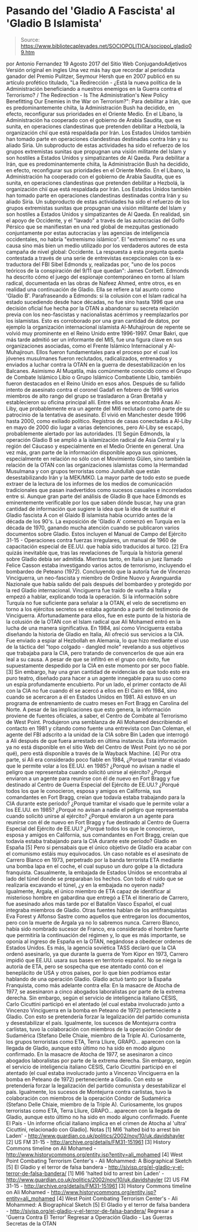 # Pasando del 'Gladio A Fascista' al 'Gladio B Islamista'

> Source: https://www.bibliotecapleyades.net/SOCIOPOLITICA/sociopol_gladio09.htm

por Antonio Fernandez 19 Agosto 2017 del Sitio Web ConjugandoAdjetivos Versión original en ingles
Una vez más hay que recordar al periodista ganador del Premio Pulitzer, Seymour Hersh que en 2007 publicó en su artículo profético titulado, "La Redirección - ¿Está la nueva política de la Administración beneficiando a nuestros enemigos en la Guerra contra el Terrorismo? /
The Redirection - Is The Administration's New Policy Benefitting Our Enemies in the War on Terrorism?":
Para debilitar a Irán, que es predominantemente chiíta, la Administración Bush ha decidido, en efecto, reconfigurar sus prioridades en el Oriente Medio. En el Líbano, la Administración ha cooperado con el gobierno de Arabia Saudita, que es sunita, en operaciones clandestinas que pretenden debilitar a Hezbolá, la organización chií que está respaldada por Irán. Los Estados Unidos también han tomado parte en operaciones clandestinas destinadas contra Irán y su aliado Siria. Un subproducto de estas actividades ha sido el refuerzo de los grupos extremistas sunitas que propugnan una visión militante del Islam y son hostiles a Estados Unidos y simpatizantes de Al Qaeda.
Para debilitar a Irán, que es predominantemente chiíta, la Administración Bush ha decidido, en efecto, reconfigurar sus prioridades en el Oriente Medio.
En el Líbano, la Administración ha cooperado con el gobierno de Arabia Saudita, que es sunita, en operaciones clandestinas que pretenden debilitar a Hezbolá, la organización chií que está respaldada por Irán.
Los Estados Unidos también han tomado parte en operaciones clandestinas destinadas contra Irán y su aliado Siria.
Un subproducto de estas actividades ha sido el refuerzo de los grupos extremistas sunitas que propugnan una visión militante del Islam y son hostiles a Estados Unidos y simpatizantes de Al Qaeda.
En realidad, sin el apoyo de Occidente, y el "lavado" a través de las autocracias del Golfo Pérsico que se manifiestan en una red global de mezquitas gestionado conjuntamente por estas autocracias y las agencias de inteligencia occidentales, no habría "extremismo islámico".
El "extremismo" no es una causa sino más bien un medio utilizado por los verdaderos autores de esta campaña de nivel global:
Occidente.
La respuesta a esta pregunta queda contestada a través de una serie de entrevistas excepcionales con la ex-traductora del FBI Sibel Edmonds y, realizadas por,
"uno de los pocos teóricos de la conspiración del 9/11 que quedan": James Corbett.
Edmonds ha descrito cómo el juego del espionaje contemporáneo en torno al Islam radical, documentada en las obras de Nafeez Ahmed, entre otros, es en realidad una continuación de Gladio.
Ella se refiere a tal asunto como 'Gladio B'. Parafraseando a Edmonds:
si la colusión con el Islam radical ha estado sucediendo desde hace décadas, no fue sino hasta 1996 que una decisión oficial fue hecha por la OTAN a abandonar su secreta relación previa con los neo-fascistas y nacionalistas acérrimos y reemplazarlos por los islamistas.
Esto es corroborado por una gran cantidad de datos, por ejemplo la organización internacional islamista Al-Muhajiroun de repente se volvió muy prominente en el Reino Unido entre 1996-1997.
Omar Bakri, que más tarde admitió ser un informante del MI5, fue una figura clave en sus organizaciones asociadas, como el Frente Islámico Internacional y Al-Muhajiroun.
Ellos fueron fundamentales para el proceso por el cual los jóvenes musulmanes fueron reclutados, radicalizados, entrenados y enviados a luchar contra la OTAN en la guerra de desestabilización en los Balcanes. Asimismo Al Muqatila, más comúnmente conocido como el Grupo de Combate Islámico Libio o Grupo Islámico Combatiente Libio, también fueron destacados en el Reino Unido en esos años.
Después de su fallido intento de asesinato contra el coronel Gadafi en febrero de 1996 varios miembros de alto rango del grupo se trasladaron a Gran Bretaña y establecieron su oficina principal allí.
Entre ellos se encontraba Anas Al-Liby, que probablemente era un agente del MI6 reclutado como parte de su patrocinio de la tentativa de asesinato. Él vivió en Manchester desde 1996 hasta 2000, como exiliado político.
Registros de casas conectadas a Al-Liby en mayo de 2000 dio lugar a varias detenciones, pero Al-Liby se escapó, probablemente alertado por las autoridades. [1] Según Edmonds, la operación Gladio B se amplió a la islamización radical de Asia Central y la región del Cáucaso y especialmente en el Medio Oriente en general.
Una vez más, gran parte de la información disponible apoya sus opiniones, especialmente en relación no sólo con el Movimiento Gülen, sino también la relación de la OTAN con las organizaciones islamistas como la Hermandad Musulmana y con grupos terroristas como Jundullah que están desestabilizando Irán y la MEK/MKO.
La mayor parte de todo esto se puede extraer de la lectura de los informes de los medios de comunicación tradicionales que pasan inadvertidos como sucesos casuales e incorrelados entre si. Aunque gran parte del análisis de Gladio B que hace Edmonds es eminentemente verificable por los que saben dónde buscar, hay una gran cantidad de información que sugiere la idea que la idea de sustituir el Gladio fascista A con el Glaido B islamista había ocurrido antes de la década de los 90's.
La exposición de 'Gladio A' comenzó en Turquía en la década de 1970, ganando mucha atención cuando se publicaron varios documentos sobre Gladio.
Estos incluyen el Manual de Campo del Ejército 31-15 - Operaciones contra fuerzas irregulares, un manual de 1960 de capacitación especial de EE.UU. que había sido traducidos al turco. [2]
Era quizás inevitable que, tras las revelaciones de Turquía la historia general sobre Gladio debía ser admitida. Mientras tanto, en Italia un juez llamado Felice Casson estaba investigando varios actos de terrorismo, incluyendo el bombardeo de Peteano (1972).
Concluyendo que la autoría fue de Vincenzo Vinciguerra, un neo-fascista y miembro de Ordine Nuovo y Avanguardia Nazionale que había salido del país después del bombardeo y protegido por la red Gladio internacional.
Vinciguerra fue traído de vuelta a Italia y empezó a hablar, explicando toda la operación.
Si la información sobre Turquía no fue suficiente para señalar a la OTAN, el velo de secretismo en torno a los ejércitos secretos se estaba agotando a partir del testimonio de Vinciguerra. Afortunadamente para ellos, fue en este punto de la historia de la colusión de la OTAN con el Islam radical que Ali Mohamed entró en la lucha de una manera significativa.
En 1984, así como Vinciguerra estaba diseñando la historia de Gladio en Italia, Ali ofreció sus servicios a la CIA.
Fue enviado a espiar al Hezbollah en Alemania, lo que hizo mediante el uso de la táctica del "topo colgado - dangled mole" revelando a sus objetivos que trabajaba para la CIA, pero tratando de convencerlos de que aún era leal a su causa.
A pesar de que se infiltró en el grupo con éxito, fue supuestamente despedido por la CIA en este momento por ser poco fiable. [3] Sin embargo, hay una gran cantidad de evidencias de que todo esto era puro teatro, diseñado para hacer a un agente innegable para su uso como un espía profundamente encubierto.
Por un lado, el primer contacto de Ali con la CIA no fue cuando él se acercó a ellos en El Cairo en 1984, sino cuando se acercaron a él en Estados Unidos en 1981.
Ali estuvo en un programa de entrenamiento de cuatro meses en Fort Bragg en Carolina del Norte. A pesar de las implicaciones que esto genera, la información proviene de fuentes oficiales, a saber, el Centro de Combate al Terrorismo de West Point.
Produjeron una semblanza de Ali Mohamed describiendo el contacto en 1981 y citando como fuente una entrevista con Dan Coleman, el agente del FBI adscrito a la unidad de la CIA sobre Bin Laden que interrogó a Ali después de que fuera arrestado en última instancia.
Esta información ya no está disponible en el sitio Web del Centro de West Point (yo no sé por qué), pero está disponible a través de la Wayback Machine. [4] Por otra parte, si Ali era considerado poco fiable en 1984,
¿Porqué tramitar el visado que le permite volar a los EE.UU. en 1985? ¿Porqué no avisan a nadie el peligro que representaba cuando solicitó unirse al ejército? ¿Porqué enviaron a un agente para reunirse con él de nuevo en Fort Bragg y fue destinado al Centro de Guerra Especial del Ejército de EE.UU.? ¿Porqué todos los que le conocieron, esposa y amigos en California, sus comandantes en Fort Bragg, creían que todavía estaba trabajando para la CIA durante este período?
¿Porqué tramitar el visado que le permite volar a los EE.UU. en 1985?
¿Porqué no avisan a nadie el peligro que representaba cuando solicitó unirse al ejército?
¿Porqué enviaron a un agente para reunirse con él de nuevo en Fort Bragg y fue destinado al Centro de Guerra Especial del Ejército de EE.UU.?
¿Porqué todos los que le conocieron, esposa y amigos en California, sus comandantes en Fort Bragg, creían que todavía estaba trabajando para la CIA durante este período?
Gladio en España [5] Pero si pensabais que el único objetivo de Gladio era acabar con el comunismo estáis muy equivocados. Un caso notable es el asesinato de Carrero Blanco en 1973, perpetrado por la banda terrorista ETA mediante una bomba lapa en el coche, el cual supuso un duro golpe a la dictadura franquista. Casualmente, la embajada de Estados Unidos se encontraba al lado del túnel donde se preparaban los hechos.
Con todo el ruido que se realizaría excavando el túnel, ¿y en la embajada no oyeron nada?
Igualmente, Argala, el único miembro de ETA capaz de identificar al misterioso hombre en gabardina que entregó a ETA el itinerario de Carrero, fue asesinado años más tarde por el Batallón Vasco Español, el cual integraba miembros de Gladio.
Otras fuentes hablan de los antifranquistas Eva Forest y Alfonso Sastre como aquellos que entregaron los documentos, pero con la muerte de Argala ya no lo sabremos nunca. Carrero Blanco, había sido nombrado sucesor de Franco, era considerado el hombre fuerte que permitiría la continuación del régimen y, lo que es más importante, se oponía al ingreso de España en la OTAN, negándose a obedecer ordenes de Estados Unidos.
Es más, la agencia soviética TASS declaró que la CIA ordenó asesinarlo, ya que durante la guerra de Yom Kipor en 1973, Carrero impidió que EE.UU. usara sus bases en territorio español.
No se niega la autoría de ETA, pero se sospecha que ese atentado contó con el beneplácito de USA y otros países, por lo que bien podríamos estar hablando de una operación Gladio. Gladio actuó tanto por la España Franquista, como más adelante contra ella:
En la masacre de Atocha de 1977, se asesinaron a cinco abogados laboralistas por parte de la extrema derecha. Sin embargo, según el servicio de inteligencia italiano CESIS, Carlo Cicuttini participó en el atentado (el cual estaba involucrado junto a Vincenzo Vinciguerra en la bomba en Peteano de 1972) perteneciente a Gladio. Con esto se pretendería forzar la legalización del partido comunista y desestabilizar el país. Igualmente, los sucesos de Montejurra contra carlistas, tuvo la colaboración con miembros de la operación Cóndor de Sudamérica (Stefano Delle Chiaie, miembro de la Triple A). Curiosamente, los grupos terroristas como ETA, Terra Lliure, GRAPO... aparecen con la llegada de Gladio, aunque esto último no ha sido en modo alguno confirmado.
En la masacre de Atocha de 1977, se asesinaron a cinco abogados laboralistas por parte de la extrema derecha.
Sin embargo, según el servicio de inteligencia italiano CESIS, Carlo Cicuttini participó en el atentado (el cual estaba involucrado junto a Vincenzo Vinciguerra en la bomba en Peteano de 1972) perteneciente a Gladio.
Con esto se pretendería forzar la legalización del partido comunista y desestabilizar el país.
Igualmente, los sucesos de Montejurra contra carlistas, tuvo la colaboración con miembros de la operación Cóndor de Sudamérica (Stefano Delle Chiaie, miembro de la Triple A).
Curiosamente, los grupos terroristas como ETA, Terra Lliure, GRAPO... aparecen con la llegada de Gladio, aunque esto último no ha sido en modo alguno confirmado.
Fuente
El País - Un informe oficial italiano implica en el crimen de Atocha al 'ultra' Cicuttini, relacionado con Gladio].
Notas
[1] MI6 'halted bid to arrest bin Laden' - http://www.guardian.co.uk/politics/2002/nov/10/uk.davidshayler [2] US FM 31-15 - http://archive.org/details/FM31-151961 [3] History Commons timeline on Ali Mohamed - http://www.historycommons.org/entity.jsp?entity=ali_mohamed [4] West Point Combating Terrorism Center's - Ali Mohammed: A Biographical Sketch [5] El Gladio y el terror de falsa bandera - http://sivisp.org/el-gladio-y-el-terror-de-falsa-bandera/
[1] MI6 'halted bid to arrest bin Laden' - http://www.guardian.co.uk/politics/2002/nov/10/uk.davidshayler
[2] US FM 31-15 - http://archive.org/details/FM31-151961
[3] History Commons timeline on Ali Mohamed - http://www.historycommons.org/entity.jsp?entity=ali_mohamed
[4] West Point Combating Terrorism Center's - Ali Mohammed: A Biographical Sketch [5] El Gladio y el terror de falsa bandera - http://sivisp.org/el-gladio-y-el-terror-de-falsa-bandera/
Regresar a 'Guerra Contra El Terror'
Regresar a Operación Gladio - Las Guerras Secretas de la OTAN
